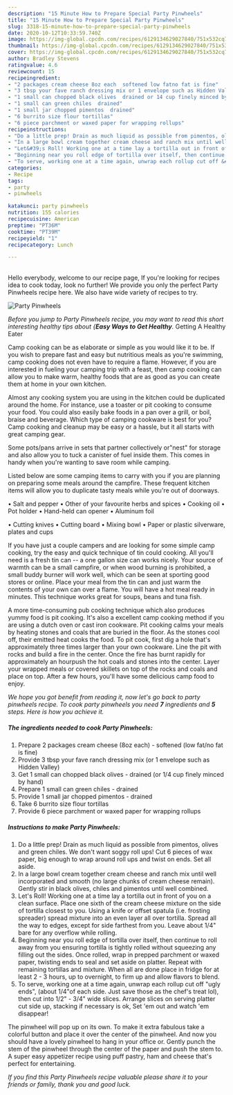 ```yaml
---
description: "15 Minute How to Prepare Special Party Pinwheels"
title: "15 Minute How to Prepare Special Party Pinwheels"
slug: 3318-15-minute-how-to-prepare-special-party-pinwheels
date: 2020-10-12T10:33:59.740Z
image: https://img-global.cpcdn.com/recipes/6129134629027840/751x532cq70/party-pinwheels-recipe-main-photo.jpg
thumbnail: https://img-global.cpcdn.com/recipes/6129134629027840/751x532cq70/party-pinwheels-recipe-main-photo.jpg
cover: https://img-global.cpcdn.com/recipes/6129134629027840/751x532cq70/party-pinwheels-recipe-main-photo.jpg
author: Bradley Stevens
ratingvalue: 4.6
reviewcount: 15
recipeingredient:
- "2 packages cream cheese 8oz each  softened low fatno fat is fine"
- "3 tbsp your fave ranch dressing mix or 1 envelope such as Hidden Valley"
- "1 small can chopped black olives  drained or 14 cup finely minced by hand"
- "1 small can green chiles  drained"
- "1 small jar chopped pimentos  drained"
- "6 burrito size flour tortillas"
- "6 piece parchment or waxed paper for wrapping rollups"
recipeinstructions:
- "Do a little prep! Drain as much liquid as possible from pimentos, olives and green chiles. We don&#39;t want soggy roll ups! Cut 6 pieces of wax paper, big enough to wrap around roll ups and twist on ends. Set all aside."
- "In a large bowl cream together cream cheese and ranch mix until well incorporated and smooth (no large chunks of cream cheese remain). Gently stir in black olives, chiles and pimentos until well combined."
- "Let&#39;s Roll! Working one at a time lay a tortilla out in front of you on a clean surface. Place one sixth of the cream cheese mixture on the side of tortilla closest to you. Using a knife or offset spatula (i.e. frosting spreader) spread mixture into an even layer all over tortilla. Spread all the way to edges, except for side farthest from you. Leave about 1/4&#34; bare for any overflow while rolling."
- "Beginning near you roll edge of tortilla over itself, then continue to roll away from you ensuring tortilla is tightly rolled without squeezing any filling out the sides. Once rolled, wrap in prepped parchment or waxed paper, twisting ends to seal and set aside on platter. Repeat with remaining tortillas and mixture. When all are done place in fridge for at least 2 - 3 hours, up to overnight, to firm up and allow flavors to blend."
- "To serve, working one at a time again, unwrap each rollup cut off &#34;ugly ends&#34;, (about 1/4&#34;of each side. Just save those as the chef&#39;s treat lol), then cut into 1/2&#34; - 3/4&#34; wide slices. Arrange slices on serving platter cut side up, stacking if necessary is ok, Set &#39;em out and watch &#39;em disappear!"
categories:
- Recipe
tags:
- party
- pinwheels

katakunci: party pinwheels 
nutrition: 155 calories
recipecuisine: American
preptime: "PT36M"
cooktime: "PT39M"
recipeyield: "1"
recipecategory: Lunch

---
```

<br>
Hello everybody, welcome to our recipe page, If you're looking for recipes idea to cook today, look no further! We provide you only the perfect Party Pinwheels recipe here. We also have wide variety of recipes to try.
<br>


![Party Pinwheels](https://img-global.cpcdn.com/recipes/6129134629027840/751x532cq70/party-pinwheels-recipe-main-photo.jpg)

<i>Before you jump to Party Pinwheels recipe, you may want to read this short interesting healthy tips about {<strong>Easy Ways to Get Healthy</strong>.</i>
Getting A Healthy Eater

    
Camp cooking can be as elaborate or simple as you would like it to be. If you wish to prepare fast and easy but nutritious meals as you're swimming, camp cooking does not even have to require a flame. However, if you are interested in fueling your camping trip with a feast, then camp cooking can allow you to make warm, healthy foods that are as good as you can create them at home in your own kitchen.

 Almost any cooking system you are using in the kitchen could be duplicated around the home. For instance, use a toaster or pit cooking to consume your food. You could also easily bake foods in a pan over a grill, or boil, braise and beverage. Which type of camping cookware is best for you? Camp cooking and cleanup may be easy or a hassle, but it all starts with great camping gear.

Some pots/pans arrive in sets that partner collectively or"nest" for storage and also allow you to tuck a canister of fuel inside them. This comes in handy when you're wanting to save room while camping.

Listed below are some camping items to carry with you if you are planning on preparing some meals around the campfire. These frequent kitchen items will allow you to duplicate tasty meals while you're out of doorways.

• Salt and pepper
• Other of your favourite herbs and spices
• Cooking oil
• Pot holder
• Hand-held can opener
• Aluminum foil

• Cutting knives
• Cutting board
• Mixing bowl
• Paper or plastic silverware, plates and cups

If you have just a couple campers and are looking for some simple camp cooking, try the easy and quick technique of tin could cooking. All you'll need is a fresh tin can -- a one gallon size can works nicely. Your source of warmth can be a small campfire, or when wood burning is prohibited, a small buddy burner will work well, which can be seen at sporting good stores or online. Place your meal from the tin can and just warm the contents of your own can over a flame. You will have a hot meal ready in minutes.  This technique works great for soups, beans and tuna fish.

A more time-consuming pub cooking technique which also produces yummy food is pit cooking.  It's also a excellent camp cooking method if you are using a dutch oven or cast iron cookware. Pit cooking calms your meals by heating stones and coals that are buried in the floor. As the stones cool off, their emitted heat cooks the food. To pit cook, first dig a hole that's approximately three times larger than your own cookware. Line the pit with rocks and build a fire in the center. Once the fire has burnt rapidly for approximately an hourpush the hot coals and stones into the center. Layer your wrapped meals or covered skillets on top of the rocks and coals and place on top. After a few hours, you'll have some delicious camp food to enjoy.


<i>We hope you got benefit from reading it, now let's go back to party pinwheels recipe. To cook party pinwheels you need <strong>7</strong> ingredients and <strong>5</strong> steps. Here is how you achieve it.
</i>

##### The ingredients needed to cook Party Pinwheels:

1. Prepare 2 packages cream cheese (8oz each) - softened (low fat/no fat is fine)
1. Provide 3 tbsp your fave ranch dressing mix (or 1 envelope such as Hidden Valley)
1. Get 1 small can chopped black olives - drained (or 1/4 cup finely minced by hand)
1. Prepare 1 small can green chiles - drained
1. Provide 1 small jar chopped pimentos - drained
1. Take 6 burrito size flour tortillas
1. Provide 6 piece parchment or waxed paper for wrapping rollups


##### Instructions to make Party Pinwheels:

1. Do a little prep! Drain as much liquid as possible from pimentos, olives and green chiles. We don&#39;t want soggy roll ups! Cut 6 pieces of wax paper, big enough to wrap around roll ups and twist on ends. Set all aside.
1. In a large bowl cream together cream cheese and ranch mix until well incorporated and smooth (no large chunks of cream cheese remain). Gently stir in black olives, chiles and pimentos until well combined.
1. Let&#39;s Roll! Working one at a time lay a tortilla out in front of you on a clean surface. Place one sixth of the cream cheese mixture on the side of tortilla closest to you. Using a knife or offset spatula (i.e. frosting spreader) spread mixture into an even layer all over tortilla. Spread all the way to edges, except for side farthest from you. Leave about 1/4&#34; bare for any overflow while rolling.
1. Beginning near you roll edge of tortilla over itself, then continue to roll away from you ensuring tortilla is tightly rolled without squeezing any filling out the sides. Once rolled, wrap in prepped parchment or waxed paper, twisting ends to seal and set aside on platter. Repeat with remaining tortillas and mixture. When all are done place in fridge for at least 2 - 3 hours, up to overnight, to firm up and allow flavors to blend.
1. To serve, working one at a time again, unwrap each rollup cut off &#34;ugly ends&#34;, (about 1/4&#34;of each side. Just save those as the chef&#39;s treat lol), then cut into 1/2&#34; - 3/4&#34; wide slices. Arrange slices on serving platter cut side up, stacking if necessary is ok, Set &#39;em out and watch &#39;em disappear!


The pinwheel will pop up on its own. To make it extra fabulous take a colorful button and place it over the center of the pinwheel. And now you should have a lovely pinwheel to hang in your office or. Gently punch the stem of the pinwheel through the center of the paper and push the stem to. A super easy appetizer recipe using puff pastry, ham and cheese that&#39;s perfect for entertaining. 

<i>If you find this Party Pinwheels recipe valuable please share it to your friends or family, thank you and good luck.</i>
